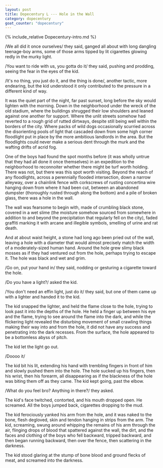 ```yaml
---
layout: post
title: Dopecentury L --- Hole in the Wall
category: dopecentury
goat_counter: "dopecentury" 
---
```


{% include_relative Dopecentury-intro.md %}

/We all did it once ourselves/ they said, ganged all about with long dangling teenage-boy arms, some of those arms tipped by lit cigarettes glowing redly in the murky light. 

/You want to ride with us, you gotta do it/ they said, pushing and prodding, seeing the fear in the eyes of the kid.

/It's no thing, you just do it, and the thing is done/, another tactic, more endearing, but the kid understood it only contributed to the pressure in a different kind of way.

It was the quiet part of the night, far past sunset, long before the sky would lighten with the morning. Down in the neighborhood under the wreck of the old stadium, where the buildings shrugged their low shoulders and leaned against one another for support. Where the unlit streets somehow had reverted to a rough grid of rutted dirtways, despite still being well within the borders of the city. Where packs of wild dogs occasionally scurried across the disorienting pools of light that cascaded down from some high corner floodlight put in place by the more ambitious landlords in the area. But the floodlights could never make a serious dent through the murk and the wafting drifts of acrid fog.

One of the boys had found the spot months before (it was wholly untrue that they had all done it once themselves) in an expedition to the neighborhood to reconnoiter whether there might be turf worth holding. There was not, but there was this spot worth visiting. Beyond the reach of any floodlights, across a perennially flooded intersection, down a narrow alleyway, over a chainlink fence with corkscrews of rusting concertina wire hanging down from where it had been cut, between an abandoned dumpster (thoroughly rusted through along the bottom) and a pile of broken glass, there was a hole in the wall.

The wall was fearsome to begin with, made of crumbling black stone, covered in a wet slime (the moisture somehow sourced from somewhere in addition to and beyond the precipitation that regularly fell on the city), faded graffiti marking it with arcane and illegible symbols, smelling of urine and rat death.

And at about waist height, a stone had long ago been pried out of the wall, leaving a hole with a diameter that would almost precisely match the width of a moderately-sized human hand. Around the hole grew slimy black mosses as if they had ventured out from the hole, perhaps trying to escape it. The hole was black and wet and grim.

/Go on, put your hand in/ they said, nodding or gesturing a cigarette toward the hole.

/Do you have a light?/ asked the kid.

/You don't need an effin light, just do it/ they said, but one of them came up with a lighter and handed it to the kid.

The kid snapped the lighter, and held the flame close to the hole, trying to look past it into the depths of the hole. He held a finger up between his eye and the flame, trying to see around the flame into the dark, and while the flickering light revealed the disturbing movement of small crawling things making their way into and from the hole, it did not have any success and penetrating into the dark recesses. From the surface, the hole appeared to be a bottomless abyss of pitch.

The kid let the light go out.

/Doooo it/

The kid bit his lit, extending his hand with trembling fingers in front of him and slowly pushed them into the hole. The hole sucked up his fingers, then his wrist, then his forearm, all disappearing as if the blackness of the hole was biting them off as they came. The kid kept going, past the elbow.

/What do you feel bro? Anything in there?/ they asked.

The kid's face twitched, contorted, and his mouth dropped open. He screamed. All the boys jumped back, cigarettes dropping to the mud.

The kid ferociously yanked his arm from the hole, and it was naked to the bone, flesh degloved, skin and tendon hanging in strips from the arm. The kid, screaming, swung around whipping the remains of his arm through the air, flinging drops of blood that spattered against the wall, the dirt, and the faces and clothing of the boys who fell backward, tripped backward, and then began running backward, then over the fence, then scattering in the darkness.

The kid stood glaring at the stump of bone blood and ground flecks of meat, and screamed into the darkness.






